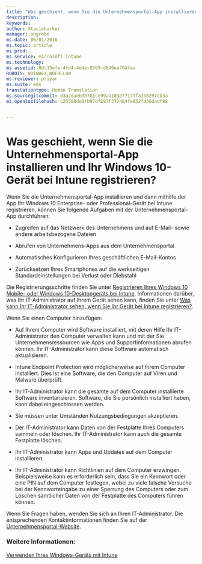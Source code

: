 ```yaml
---
title: "Was geschieht, wenn Sie die Unternehmensportal-App installieren und Ihr Windows 10-Gerät bei Intune registrieren? | Microsoft Intune"
description: 
keywords: 
author: Staciebarker
manager: angrobe
ms.date: 06/01/2016
ms.topic: article
ms.prod: 
ms.service: microsoft-intune
ms.technology: 
ms.assetid: 0dc35efe-4fd4-4d4a-8569-d649ea704fea
ROBOTS: NOINDEX,NOFOLLOW
ms.reviewer: priyar
ms.suite: ems
translationtype: Human Translation
ms.sourcegitcommit: d3a2daebdb781ce99aa103e7717ffa1b0297cb3a
ms.openlocfilehash: c25598de9fb97df287f372484fe052fd36dadf88


---
```



# Was geschieht, wenn Sie die Unternehmensportal-App installieren und Ihr Windows 10-Gerät bei Intune registrieren?

Wenn Sie die Unternehmensportal-App installieren und dann mithilfe der App Ihr Windows 10 Enterprise- oder Professional-Gerät bei Intune registrieren, können Sie folgende Aufgaben mit der Unternehmensportal-App durchführen:

-   Zugreifen auf das Netzwerk des Unternehmens und auf E-Mail- sowie andere arbeitsbezogene Dateien

-   Abrufen von Unternehmens-Apps aus dem Unternehmensportal

-   Automatisches Konfigurieren Ihres geschäftlichen E-Mail-Kontos

-   Zurücksetzen Ihres Smartphones auf die werkseitigen Standardeinstellungen bei Verlust oder Diebstahl

Die Registrierungsschritte finden Sie unter [Registrieren Ihres Windows 10 Mobile- oder Windows 10-Desktopgeräts bei Intune](enroll-your-w10-phone-or-w10-pc-windows.md). Informationen darüber, was Ihr IT-Administrator auf Ihrem Gerät sehen kann, finden Sie unter [Was kann Ihr IT-Administrator sehen, wenn Sie Ihr Gerät bei Intune registrieren?](what-can-your-it-administrator-see-when-you-enroll-your-device-in-intune-windows.md).

Wenn Sie einen Computer hinzufügen:

-   Auf Ihrem Computer wird Software installiert, mit deren Hilfe Ihr IT-Administrator den Computer verwalten kann und mit der Sie Unternehmensressourcen wie Apps und Supportinformationen abrufen können. Ihr IT-Administrator kann diese Software automatisch aktualisieren.

-   Intune Endpoint Protection wird möglicherweise auf Ihrem Computer installiert. Dies ist eine Software, die den Computer auf Viren und Malware überprüft.

-   Ihr IT-Administrator kann die gesamte auf dem Computer installierte Software inventarisieren. Software, die Sie persönlich installiert haben, kann dabei eingeschlossen werden.

-   Sie müssen unter Umständen Nutzungsbedingungen akzeptieren.

-   Der IT-Administrator kann Daten von der Festplatte Ihres Computers sammeln oder löschen. Ihr IT-Administrator kann auch die gesamte Festplatte löschen.

-   Ihr IT-Administrator kann Apps und Updates auf dem Computer installieren.

-   Ihr IT-Administrator kann Richtlinien auf dem Computer erzwingen. Beispielsweise kann es erforderlich sein, dass Sie ein Kennwort oder eine PIN auf dem Computer festlegen, wobei zu viele falsche Versuche bei der Kennworteingabe zu einer Sperrung des Computers oder zum Löschen sämtlicher Daten von der Festplatte des Computers führen können.

Wenn Sie Fragen haben, wenden Sie sich an Ihren IT-Administrator. Die entsprechenden Kontaktinformationen finden Sie auf der [Unternehmensportal-Website](http://portal.manage.microsoft.com).

### Weitere Informationen:
[Verwenden Ihres Windows-Geräts mit Intune](using-your-windows-device-with-intune.md)



<!--HONumber=Aug16_HO4-->


